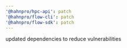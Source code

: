 ```yaml
---
'@hahnpro/hpc-api': patch
'@hahnpro/flow-cli': patch
'@hahnpro/flow-sdk': patch
---
```


updated dependencies to reduce vulnerabilities
